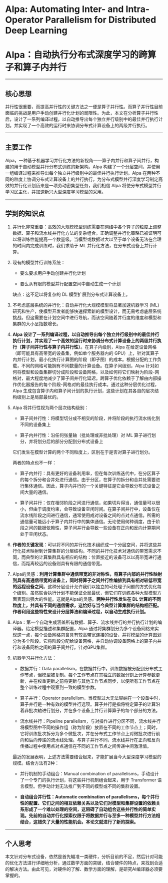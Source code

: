 # Alpa: Automating Inter- and Intra-Operator Parallelism for Distributed Deep Learning

# Alpa：自动执行分布式深度学习的跨算子和算子内并行

---

## 核心思想

并行性很重要，而提高并行性的关键方法之一便是算子并行性。而算子并行性目前面临的挑战是用户手动创建并行化计划的局限性。为此，本文在分析算子并行性后，设计了一系列编译过程，以自动推导出每个独立并行级别中的最佳并行执行计划。并实现了一个高效的运行时来协调分布式计算设备上的两级并行执行。

---

## 主要工作

Alpa，一种基于机器学习并行化方法的新视角——算子内并行和算子间并行，构建的用于自动模型并行分布式训练的新架构。Alpa 构建了一个分层空间，并使用一组编译过程来推导出每个独立并行级别中的最佳并行执行计划。Alpa 在两种不同的粒度上协调分布式计算设备上的并行执行。为分布式模型并行深度学习制定高效的并行化计划历来是一项劳动密集型任务，我们相信 Alpa 将使分布式模型并行学习民主化，并加速新兴大型深度学习模型的采用。

---

## 学到的知识点

1. 并行化非常重要：高效的大规模模型训练需要在网络中各个算子的粒度上调整数据、算子和流水线并行化方法的复杂组合。正确调整并行化策略已被证明可以将训练性能提高一个数量级。当模型或数据过大以至于单个设备无法在合理的时间内完成训练时，我们求助于 ML 并行化方法，在分布式设备上并行计算。

2. 现有的模型并行训练系统：
   
   - 要么要求用户手动创建并行化计划
   
   - 要么从有限的模型并行配置空间中自动生成一个计划
   
   缺点：这不足以将复杂的 DL 模型扩展到分布式计算设备上。

3. 不考虑底层系统的并行化：自动并行化大规模模型将显著加速机器学习 (ML) 研究和生产，使模型开发者能够快速探索新的模型设计，而无需考虑底层系统挑战。但这需要在计划空间中进行导航，而该空间随着并行度的维度和模型和集群的大小呈指数增长。

4. **Alpa 设计了一系列编译过程，以自动推导出每个独立并行级别中的最佳并行执行计划，并实现了一个高效的运行时来协调分布式计算设备上的两级并行执行（算子间并行性与算子内并行性）**。在算子内级别，Alpa 在给定设备网格（即可能具有高带宽的设备集，例如单个服务器内的 GPU）上，针对其算子内并行计划，最小化执行计算图的阶段（即子图）的成本。根据分配的工作负载，不同的网格可能拥有不同数量的计算设备。在算子间级别，Alpa 针对如何将模型和设备集群切分成阶段和设备网格，以及如何将它们映射为阶段-网格对，最大程度地减少了算子间并行化延迟。跨算子优化依赖于了解由内部操作优化器报告的每个阶段-网格对的最佳执行成本。通过这种分层优化过程，Alpa 生成包含算子内和算子间计划的执行计划，这些计划在其各自的层次结构级别上是局部最优的。

5. Alpa 将并行性视为两个层次结构级别：
   
   - 算子间并行性：将模型切分成不相交的阶段，并将阶段的执行流水线化到不同的设备集上
   
   - 算子内并行性：沿任何张量轴（批处理或非批处理）对 ML 算子进行划分，并将划分后的部分分配到分布式设备上
   
   它们发生在模型计算的两个不同粒度上，区别在于是否对算子进行划分。
   
   两者的特点也不一样：
   
   - 算子内并行：具有更好的设备利用率，但在每次训练迭代中，在分区算子的每个拆分和合并处进行通信。由于分区，在算子的拆分和合并处需要进行集体通信。因此，算子内并行的一个关键特征是它会导致分布式设备之间大量的通信。
   
   - 算子间并行：仅在相邻阶段之间进行通信，如果切片得当，通信量可以很小，但由于调度约束，会导致设备空闲时间。在算子间并行中，设备仅在流水线阶段之间进行通信，通常使用成对设备之间的点对点通信。所需的通信量可能远小于算子内并行中的集体通信。无论使用何种调度，由于阶段之间的数据依赖性，算子间并行会导致一些设备在正向和反向计算期间处于空闲状态。

6. **作者的关键发现**：可以将不同的并行化技术组织成一个分层空间，并将这些并行化技术映射到计算集群的分层结构。不同的并行化技术对通信的带宽需求不同，而典型的计算集群具有相应的结构：位置接近的设备可以以高带宽进行通信，而距离较远的设备则具有有限的通信带宽。

7. Alpa的灵感：**利用计算集群中通信带宽的非对称性，将算子内部的并行性映射到具有高通信带宽的设备上，同时将算子之间并行性编排到具有相对较低带宽的远程设备之间**。这种分层设计允许我们以独立的可处理子问题的方式优化每个级别。虽然联合执行计划不能保证全局最优，但它们在训练各种大型模型方面表现出强大的性能。这就是Alpa的灵感。**两种并行性发生在 DL 计算的不同粒度上，并具有不同的通信需求，这恰好与当今典型计算集群的结构相匹配。作者利用这些特性来设计分层算法和编译过程，以自动生成执行计划。**

8. Alpa：第一个自动生成涵盖所有数据、算子、流水线并行的并行执行计划的编译器。给定模型描述和集群配置，Alpa 通过将集群划分为多个设备网格来实现这一点，每个设备网格包含具有较高带宽连接的设备，并将模型的计算图划分为多个阶段。它将阶段分配给设备网格，并自动协调设备网格上的算子内并行和设备网格之间的算子间并行。针对GPU集群。

9. 机器学习并行化方法：
   
   - 数据并行：Data parallelism，在数据并行中，训练数据被分配到分布式工作节点，但模型被复制。每个工作节点在其独立的数据分割上计算参数更新，并在权重更新之前将更新与其他工作节点同步，以便所有工作节点在整个训练过程中观察到一致的模型参数。
   
   - 算子并行：Operator parallelism，当模型过大无法容纳在一个设备中时，算子并行是一种有效的模型并行选项。算子并行是指将特定算子的计算沿着非批次轴进行划分，并在多个设备上并行计算算子的每个部分的方法。
   
   - 流水线并行：Pipeline parallelism，与对操作进行分区不同，流水线并行将模型图中不同的操作组（称为阶段）放置在不同的工作节点上；同时，它将训练批次拆分为多个微批次，并在分布式工作节点上对微批次进行前向和后向传递的流水线处理。与算子并行不同，流水线并行在正向和反向传播过程中使用点对点通信在不同的工作节点之间传递中间激活值。
   
   最近的发展表明，上述方法需要结合起来，才能扩展当今大型深度学习模型的规模。结合方法有2种：
   
   - 并行机制的手动组合：Manual combination of parallelisms，手动设计了一个专门的执行计划，将这些并行机制组合起来，用于 Transformer 语言模型。但手动计划无法推广到不同的模型或不同的集群设置。
   
   - **自动组合并行性：Automatic combination of parallelisms，每个并行性的配置、它们之间的相互依赖关系以及它们对模型和集群设置的依赖关系形成了一个难以处理的空间，这阻碍了自动组合这些并行性的简单实现。先前的自动并行化探索仅限于将数据并行与至多一种模型并行方法相结合，这错失了大量的性能机会。本论文就进行了新的探索。**

---

## 个人思考

本文针对分布式设备，依然是首先瞄准一类硬件，分析目前的不足，然后针对可能的优化方法进行详细地分析，通过数学方面的突破，结合硬件的特点，来找到合适的解决方法。由此可见，对硬件的了解、数学方面的理解，是研究AI编译器必须要掌握的。




